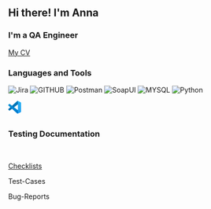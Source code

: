 ## **Hi there! I'm Anna**

### I'm a QA Engineer

[My CV][def]

### Languages and Tools

![Jira](https://img.shields.io/badge/-Jira-090909?style=for-the-badge&logo=jira&logoColor=47C5FB)
![GITHUB](https://img.shields.io/badge/-GITHUB-090909?style=for-the-badge&logo=github&logoColor=8cc4d7)
![Postman](https://img.shields.io/badge/-Postman-090909?style=for-the-badge&logo=postman&logoColor=f76935)
![SoapUI](https://img.shields.io/badge/-SoapUI-090909?style=for-the-badge&logo=soapui&logoColor=136be1)
![MYSQL](https://img.shields.io/badge/-MySQL-090909?style=for-the-badge&logo=mysql&logoColor=00618a)
![Python](https://img.shields.io/badge/-Python-090909?style=for-the-badge&logo=python&logoColor=00618a)

<img align="left" alt="Visual Studio Code" width="26px" src="https://raw.githubusercontent.com/github/explore/80688e429a7d4ef2fca1e82350fe8e3517d3494d/topics/visual-studio-code/visual-studio-code.png"/>

<br>
<br>

### Testing Documentation

<br>

[Checklists][def2]

Test-Cases

Bug-Reports

[def]: https://drive.google.com/file/d/1R-BM5DLluDoRGpKdLFSlTwQU1_tv1AOO/view?usp=sharing
[def2]: https://github.com/annazhark/checklists/tree/master/checklists
